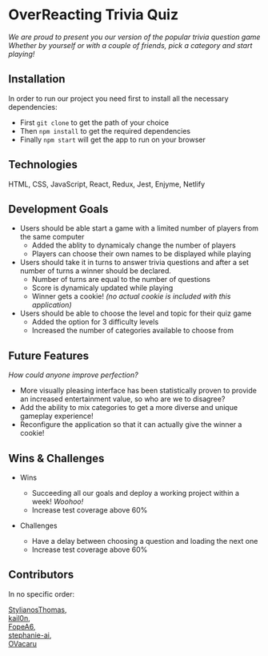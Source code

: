 # OverReacting Trivia Quiz

*We are proud to present you our version of the popular trivia question game*
*Whether by yourself or with a couple of friends, pick a category and start playing!*


## Installation

In order to run our project you need first to install all the necessary dependencies: 

- First `git clone` to get the path of your choice
- Then `npm install` to get the required dependencies
- Finally `npm start` will get the app to run on your browser


## Technologies

HTML, CSS, JavaScript, React, Redux, Jest, Enjyme, Netlify


## Development Goals

- Users should be able start a game with a limited number of players from the same computer
    - Added the ablity to dynamicaly change the number of players
    - Players can choose their own names to be displayed while playing
- Users should take it in turns to answer trivia questions and after a set number of turns a winner should be declared.
    - Number of turns are equal to the number of questions
    - Score is dynamicaly updated while playing
    - Winner gets a cookie! *(no actual cookie is included with this application)*
- Users should be able to choose the level and topic for their quiz game
    - Added the option for 3 difficulty levels
    - Increased the number of categories available to choose from


## Future Features

*How could anyone improve perfection?*

- More visually pleasing interface has been statistically proven to provide an increased entertainment value, so who are we to disagree? 
- Add the ability to mix categories to get a more diverse and unique gameplay experience!
- Reconfigure the application so that it can actually give the winner a cookie!


## Wins & Challenges

- Wins
    - Succeeding all our goals and deploy a working project within a week! *Woohoo!*
    - Increase test coverage above 60%

- Challenges
    - Have a delay between choosing a question and loading the next one
    - Increase test coverage above 60%


## Contributors

In no specific order:

[StylianosThomas](https://github.com/StylianosThomas),  
[kail0n](https://github.com/kail0n),    
[FopeA6](https://github.com/FopeA6),    
[stephanie-ai](https://github.com/stephanie-ai),    
[OVacaru](https://github.com/OVacaru)   